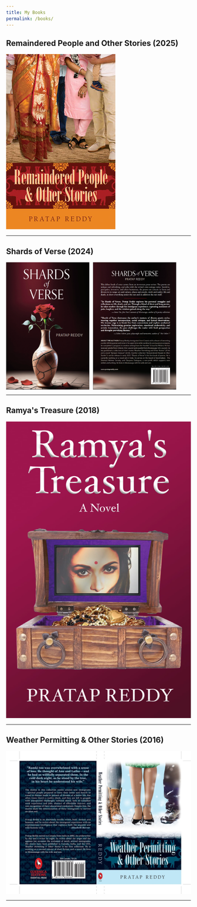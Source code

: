 ```yaml
---
title: My Books
permalink: /books/
---
```



## Remaindered People and Other Stories (2025)
![Remaindered People and Other Stories](assets/images/remaindered-people.jpg)

---

## Shards of Verse (2024) 
<div style="display: flex; gap: 10px;">
  <img src="./assets/images/shards-front.png" alt="Shards of Verse Front" style="width: 45%;">
  <img src="./assets/images/shards-back.png" alt="Shards of Verse Back" style="width: 45%;">
</div>

---

## Ramya's Treasure (2018)
![Ramya's Treasure](assets/images/ramya-front.jpg)

---

## Weather Permitting & Other Stories (2016)
![Weather Permitting & Other Stories](assets/images/weather-permitting.jpg)

---
